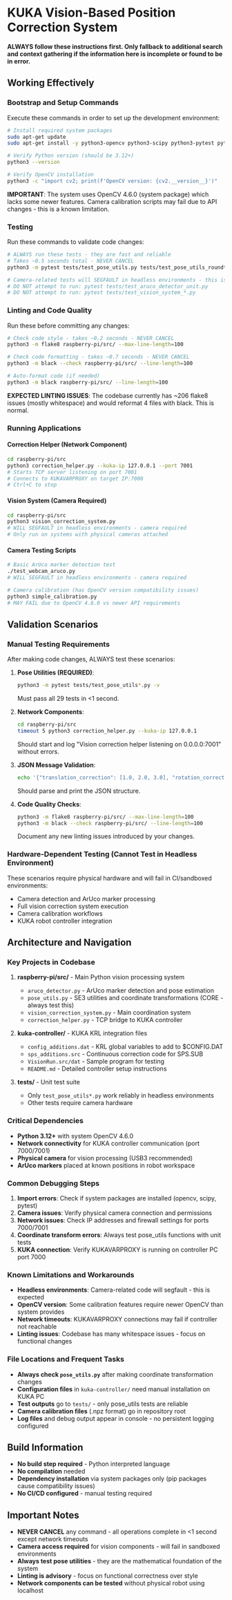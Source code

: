 # KUKA Vision-Based Position Correction System

**ALWAYS follow these instructions first. Only fallback to additional search and context gathering if the information here is incomplete or found to be in error.**

## Working Effectively

### Bootstrap and Setup Commands
Execute these commands in order to set up the development environment:

```bash
# Install required system packages
sudo apt-get update
sudo apt-get install -y python3-opencv python3-scipy python3-pytest python3-flake8 black mypy

# Verify Python version (should be 3.12+)
python3 --version

# Verify OpenCV installation
python3 -c "import cv2; print(f'OpenCV version: {cv2.__version__}')"
```

**IMPORTANT**: The system uses OpenCV 4.6.0 (system package) which lacks some newer features. Camera calibration scripts may fail due to API changes - this is a known limitation.

### Testing
Run these commands to validate code changes:

```bash
# ALWAYS run these tests - they are fast and reliable
# Takes ~0.5 seconds total - NEVER CANCEL
python3 -m pytest tests/test_pose_utils.py tests/test_pose_utils_roundtrip.py -v

# Camera-related tests will SEGFAULT in headless environments - this is expected
# DO NOT attempt to run: pytest tests/test_aruco_detector_unit.py
# DO NOT attempt to run: pytest tests/test_vision_system_*.py
```

### Linting and Code Quality
Run these before committing any changes:

```bash
# Check code style - takes ~0.2 seconds - NEVER CANCEL
python3 -m flake8 raspberry-pi/src/ --max-line-length=100

# Check code formatting - takes ~0.7 seconds - NEVER CANCEL  
python3 -m black --check raspberry-pi/src/ --line-length=100

# Auto-format code (if needed)
python3 -m black raspberry-pi/src/ --line-length=100
```

**EXPECTED LINTING ISSUES**: The codebase currently has ~206 flake8 issues (mostly whitespace) and would reformat 4 files with black. This is normal.

### Running Applications

#### Correction Helper (Network Component)
```bash
cd raspberry-pi/src
python3 correction_helper.py --kuka-ip 127.0.0.1 --port 7001
# Starts TCP server listening on port 7001
# Connects to KUKAVARPROXY on target IP:7000
# Ctrl+C to stop
```

#### Vision System (Camera Required)
```bash
cd raspberry-pi/src
python3 vision_correction_system.py
# WILL SEGFAULT in headless environments - camera required
# Only run on systems with physical cameras attached
```

#### Camera Testing Scripts
```bash
# Basic ArUco marker detection test
./test_webcam_aruco.py
# WILL SEGFAULT in headless environments - camera required

# Camera calibration (has OpenCV version compatibility issues)
python3 simple_calibration.py
# MAY FAIL due to OpenCV 4.6.0 vs newer API requirements
```

## Validation Scenarios

### Manual Testing Requirements
After making code changes, ALWAYS test these scenarios:

1. **Pose Utilities (REQUIRED)**:
   ```bash
   python3 -m pytest tests/test_pose_utils*.py -v
   ```
   Must pass all 29 tests in <1 second.

2. **Network Components**:
   ```bash
   cd raspberry-pi/src
   timeout 5 python3 correction_helper.py --kuka-ip 127.0.0.1
   ```
   Should start and log "Vision correction helper listening on 0.0.0.0:7001" without errors.

3. **JSON Message Validation**:
   ```bash
   echo '{"translation_correction": [1.0, 2.0, 3.0], "rotation_correction": [0.1, 0.2, 0.3], "confidence": 0.95, "timestamp": 1234567890.0, "sequence_id": 1}' | python3 -c "import json, sys; print('Valid:', json.load(sys.stdin))"
   ```
   Should parse and print the JSON structure.

4. **Code Quality Checks**:
   ```bash
   python3 -m flake8 raspberry-pi/src/ --max-line-length=100
   python3 -m black --check raspberry-pi/src/ --line-length=100
   ```
   Document any new linting issues introduced by your changes.

### Hardware-Dependent Testing (Cannot Test in Headless Environment)
These scenarios require physical hardware and will fail in CI/sandboxed environments:

- Camera detection and ArUco marker processing
- Full vision correction system execution
- Camera calibration workflows
- KUKA robot controller integration

## Architecture and Navigation

### Key Projects in Codebase
1. **raspberry-pi/src/** - Main Python vision processing system
   - `aruco_detector.py` - ArUco marker detection and pose estimation
   - `pose_utils.py` - SE3 utilities and coordinate transformations (CORE - always test this)
   - `vision_correction_system.py` - Main coordination system
   - `correction_helper.py` - TCP bridge to KUKA controller

2. **kuka-controller/** - KUKA KRL integration files
   - `config_additions.dat` - KRL global variables to add to $CONFIG.DAT
   - `sps_additions.src` - Continuous correction code for SPS.SUB
   - `VisionRun.src/dat` - Sample program for testing
   - `README.md` - Detailed controller setup instructions

3. **tests/** - Unit test suite
   - Only `test_pose_utils*.py` work reliably in headless environments
   - Other tests require camera hardware

### Critical Dependencies
- **Python 3.12+** with system OpenCV 4.6.0
- **Network connectivity** for KUKA controller communication (port 7000/7001)
- **Physical camera** for vision processing (USB3 recommended)
- **ArUco markers** placed at known positions in robot workspace

### Common Debugging Steps
1. **Import errors**: Check if system packages are installed (opencv, scipy, pytest)
2. **Camera issues**: Verify physical camera connection and permissions
3. **Network issues**: Check IP addresses and firewall settings for ports 7000/7001
4. **Coordinate transform errors**: Always test pose_utils functions with unit tests
5. **KUKA connection**: Verify KUKAVARPROXY is running on controller PC port 7000

### Known Limitations and Workarounds
- **Headless environments**: Camera-related code will segfault - this is expected
- **OpenCV version**: Some calibration features require newer OpenCV than system provides
- **Network timeouts**: KUKAVARPROXY connections may fail if controller not reachable
- **Linting issues**: Codebase has many whitespace issues - focus on functional changes

### File Locations and Frequent Tasks
- **Always check `pose_utils.py`** after making coordinate transformation changes
- **Configuration files** in `kuka-controller/` need manual installation on KUKA PC
- **Test outputs** go to `tests/` - only pose_utils tests are reliable
- **Camera calibration files** (.npz format) go in repository root
- **Log files** and debug output appear in console - no persistent logging configured

## Build Information
- **No build step required** - Python interpreted language
- **No compilation** needed
- **Dependency installation** via system packages only (pip packages cause compatibility issues)
- **No CI/CD configured** - manual testing required

## Important Notes
- **NEVER CANCEL** any command - all operations complete in <1 second except network timeouts
- **Camera access required** for vision components - will fail in sandboxed environments
- **Always test pose utilities** - they are the mathematical foundation of the system
- **Linting is advisory** - focus on functional correctness over style
- **Network components can be tested** without physical robot using localhost